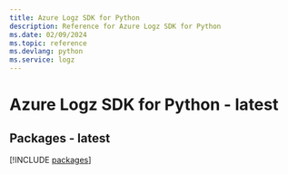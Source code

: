 ```yaml
---
title: Azure Logz SDK for Python
description: Reference for Azure Logz SDK for Python
ms.date: 02/09/2024
ms.topic: reference
ms.devlang: python
ms.service: logz
---
```

# Azure Logz SDK for Python - latest
## Packages - latest
[!INCLUDE [packages](logz-index.md)]